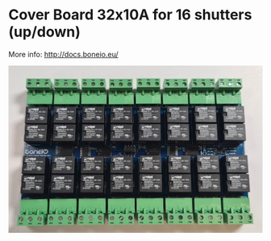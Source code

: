 # Cover Board 32x10A for 16 shutters (up/down)

More info: http://docs.boneio.eu/

![Cover Board](.resources/shutter_board_32x10A_v0.1_small.jpg?raw=true)

